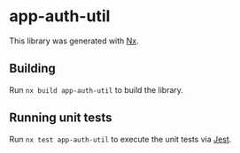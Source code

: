 # app-auth-util

This library was generated with [Nx](https://nx.dev).

## Building

Run `nx build app-auth-util` to build the library.

## Running unit tests

Run `nx test app-auth-util` to execute the unit tests via [Jest](https://jestjs.io).
